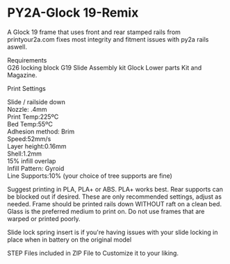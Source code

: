 # PY2A-Glock 19-Remix
A Glock 19 frame that uses front and rear stamped rails from printyour2a.com fixes most integrity and fitment issues with py2a rails aswell.

Requirements  
G26 locking block
G19 Slide Assembly kit
Glock Lower parts Kit and Magazine.

Print Settings  

Slide / railside down  
Nozzle: .4mm  
Print Temp:225ºC  
Bed Temp:55ºC  
Adhesion method: Brim  
Speed:52mm/s  
Layer height:0.16mm  
Shell:1.2mm  
15% infill overlap  
Infill Pattern: Gyroid  
Line Supports:10% (your choice of tree supports are fine)  

Suggest printing in PLA, PLA+ or ABS. PLA+ works best. 
Rear supports can be blocked out if desired. These are only recommended settings, adjust as needed. Frame should be printed rails down WITHOUT raft on a clean bed. Glass is the preferred medium to print on. Do not use frames that are warped or printed poorly. 

Slide lock spring insert is if you're having issues with your slide locking in place when in battery on the original model

STEP Files included in ZIP File to Customize it to your liking.
